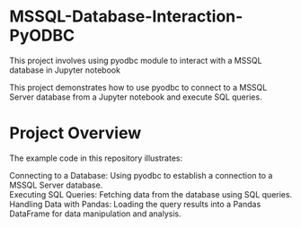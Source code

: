 # MSSQL-Database-Interaction-PyODBC
This project involves using pyodbc module to interact with a MSSQL database in Jupyter notebook

This project demonstrates how to use pyodbc to connect to a MSSQL Server database from a Jupyter notebook and execute SQL queries.
# Project Overview
The example code in this repository illustrates:

Connecting to a Database: Using pyodbc to establish a connection to a MSSQL Server database.<br>
Executing SQL Queries: Fetching data from the database using SQL queries.<br>
Handling Data with Pandas: Loading the query results into a Pandas DataFrame for data manipulation and analysis.<br>

